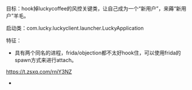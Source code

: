 目标：hook掉luckycoffee的风控关键类，让自己成为一个“新用户”，来薅“新用户”羊毛。

启动类：com.lucky.luckyclient.launcher.LuckyApplication



特征：

- 具有两个同名的进程，frida/objection都不太好hook住，可以使用frida的spawn方式来进行attach。

https://t.zsxq.com/rniY3NZ

- 